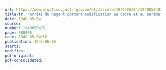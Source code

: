 ```yaml
---
url: https://www.ejustice.just.fgov.be/eli/arrete/1949/05/04/1949050403/justel
title-fr: "Arrêté du Régent portant modification au cadre et au barème du personnel de maîtrise du Moniteur belge"
date: 1949-05-04
source:
number: 1949050403
page: 888888
case: 1949-05-04/52
publication: 1949-06-05
starts:
modifies:
pdf-original:
pdf-consolidated:
---
```


